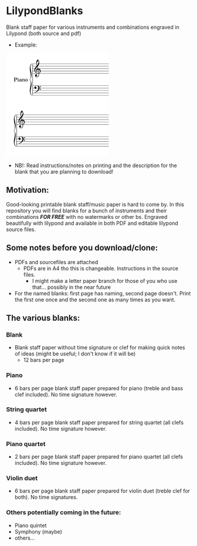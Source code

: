 # LilypondBlanks
Blank staff paper for various instruments and combinations engraved in Lilypond (both source and pdf)

* Example:
<img src="https://raw.githubusercontent.com/verdsveven/LilypondBlanks/master/Example.png" width=280>

* NB!: Read instructions/notes on printing and the description for the blank that you are planning to download!

## Motivation:
Good-looking printable blank staff/music paper is hard to come by. In this repository you will find blanks for a bunch of instruments and their combinations ***FOR FREE*** with no watermarks or other bs. Engraved beautifully with lilypond and available in both PDF and editable lilypond source files.

## Some notes before you download/clone:
* PDFs and sourcefiles are attached
	* PDFs are in A4 tho this is changeable. Instructions in the source files.
		* I might make a letter paper branch for those of you who use that... possibly in the near future
* For the named blanks: first page has naming, second page doesn't. Print the first one once and the second one as many times as you want.

## The various blanks:

### Blank
* Blank staff paper without time signature or clef for making quick notes of ideas (might be useful; I don't know if it will be)
	* 12 bars per page

### Piano
* 6 bars per page blank staff paper prepared for piano (treble and bass clef included). No time signature however.

### String quartet
* 4 bars per page blank staff paper prepared for string quartet (all clefs included). No time signature however.

### Piano quartet
* 2 bars per page blank staff paper prepared for piano quartet (all clefs included). No time signature however.

### Violin duet
* 6 bars per page blank staff paper prepared for violin duet (treble clef for both). No time signatures.

### Others potentially coming in the future:
* Piano quintet
* Symphony (maybe)
* others...
